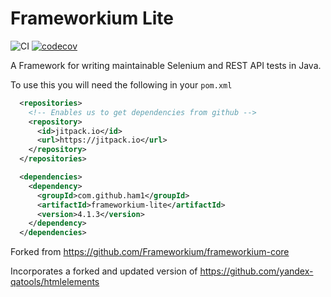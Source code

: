 # Frameworkium Lite

![CI](https://github.com/ham1/frameworkium-lite/actions/workflows/ci.yaml/badge.svg)
[![codecov](https://codecov.io/gh/ham1/frameworkium-lite/branch/master/graph/badge.svg?token=07Bjy2ePfw)](https://codecov.io/gh/ham1/frameworkium-lite)

A Framework for writing maintainable Selenium and REST API tests in Java.

To use this you will need the following in your `pom.xml`

```xml
  <repositories>
    <!-- Enables us to get dependencies from github -->
    <repository>
      <id>jitpack.io</id>
      <url>https://jitpack.io</url>
    </repository>
  </repositories>

  <dependencies>
    <dependency>
      <groupId>com.github.ham1</groupId>
      <artifactId>frameworkium-lite</artifactId>
      <version>4.1.3</version>
    </dependency>
  </dependencies>
```

Forked from https://github.com/Frameworkium/frameworkium-core

Incorporates a forked and updated version of https://github.com/yandex-qatools/htmlelements
